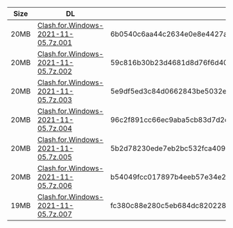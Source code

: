 |    Size   |     DL  | sha512sum |
|  ---  |  ---  |  ---  |
| 20MB | [Clash.for.Windows-2021-11-05.7z.001](https://cdn.jsdelivr.net/gh/appleians/cfw_intel@main/Clash.for.Windows-2021-11-05.7z.001) | 6b0540c6aa44c2634e0e8e4427aebd780b78b1ab471e91bfa0c04e4e7735373d02987485f1c8310902603c5f48ab05b03b398ee38e3590d367283fe8d0726fef |
| 20MB | [Clash.for.Windows-2021-11-05.7z.002](https://cdn.jsdelivr.net/gh/appleians/cfw_intel@main/Clash.for.Windows-2021-11-05.7z.002) | 59c816b30b23d4681d8d76f6d40be395a830888d4853ea989d969571cc9016f3fb1acacc2cd01a5edace75deb3cba1510ccab11eb3bf1fa53483703ab339d5ad |
| 20MB | [Clash.for.Windows-2021-11-05.7z.003](https://cdn.jsdelivr.net/gh/appleians/cfw_intel@main/Clash.for.Windows-2021-11-05.7z.003) | 5e9df5ed3c84d0662843be5032e417370531b8e8c08f776f3011ad92c8e17ae8e37766e7e3d7c47449a81e34c643930ba4a92bd1e177294c29062faa4cf0fbcf |
| 20MB | [Clash.for.Windows-2021-11-05.7z.004](https://cdn.jsdelivr.net/gh/appleians/cfw_intel@main/Clash.for.Windows-2021-11-05.7z.004) | 96c2f891cc66ec9aba5cb83d7d2d022d4eb00e54a5ad89ae3adbacd07d6332e8f7d6271827fb21e4e603987f59c80394c54228f14bdb37b6fbdf8afa4d55315a |
| 20MB | [Clash.for.Windows-2021-11-05.7z.005](https://cdn.jsdelivr.net/gh/appleians/cfw_intel@main/Clash.for.Windows-2021-11-05.7z.005) | 5b2d78230ede7eb2bc532fca409960973651168e1d4ce96b76b5d1b140fb1cbb39f069177af35a2f9e0e3c578a9dfc88eb859a55c9c3e406673686a645fa69ec |
| 20MB | [Clash.for.Windows-2021-11-05.7z.006](https://cdn.jsdelivr.net/gh/appleians/cfw_intel@main/Clash.for.Windows-2021-11-05.7z.006) | b54049fcc017897b4eeb57e34e24fb370ad93f80a51e1e94d4ae4a4b62394a467d607e6bbe4bd360e0e90a18d4ce8d2bfd814134304c10c514c86612637519b0 |
| 19MB | [Clash.for.Windows-2021-11-05.7z.007](https://cdn.jsdelivr.net/gh/appleians/cfw_intel@main/Clash.for.Windows-2021-11-05.7z.007) | fc380c88e280c5eb684dc8202282ca528d23b0ea8b69a5e620ef2e8b8cff77b5280fb4533b1b58aeaa63889cb78cc1671338d7cfdc510b6127a27e5cc2111f57 |
